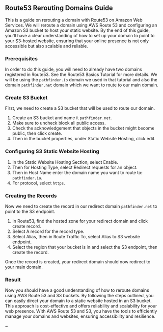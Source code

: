## Route53 Rerouting Domains Guide
This is a guide on rerouting a domain with Route53 on Amazon Web Services. We will reroute a domain using AWS Route 53 and configuring an Amazon S3 bucket to host your static website. By the end of this guide, you'll have a clear understanding of how to set up your domain to point to your S3-hosted website, ensuring that your online presence is not only accessible but also scalable and reliable.

### Prerequisites
In order to do this guide, you will need to already have two domains registered in Route53. See the Route53 Basics Tutorial for more details. We will be using the ```pathfinder.io``` domain we used in that tutorial and also the domain ```pathfinder.net``` domain which we want to route to our main domain.

### Create S3 Bucket
First, we need to create a S3 bucket that will be used to route our domain.
1. Create an S3 bucket and name it ```pathfinder.net```.
2. Make sure to uncheck block all public access.
3. Check the acknowledgement that objects in the bucket might become public, then click create.
4. Then in the bucket properties, under Static Website Hosting, click edit.

### Configuring S3 Static Website Hosting

1. In the Static Website Hosting Section, select Enable.
2. Then for Hosting Type, select Redirect requests for an object.
3. Then in Host Name enter the domain name you want to route to: ```pathfinder.io```.
4. For protocol, select ```https```.

### Creating the Records
Now we need to create the record in our redirect domain ```pathfinder.net``` to point to the S3 endpoint.
1. In Route53, find the hosted zone for your redirect domain and click create record.
2. Select A record for the record type.
3. Select Alias, then in Route Traffic To, select Alias to S3 website endpoint.
4. Select the region that your bucket is in and select the S3 endpoint, then create the record.

Once the record is created, your redirect domain should now redirect to your main domain.

### Result
Now you should have a good understanding of how to reroute domains using AWS Route 53 and S3 buckets. By following the steps outlined, you can easily direct your domain to a static website hosted in an S3 bucket. This approach is cost-effective and offers reliability and scalability for your web presence. With AWS Route 53 and S3, you have the tools to efficiently manage your domains and websites, ensuring accessibility and resilience.

~